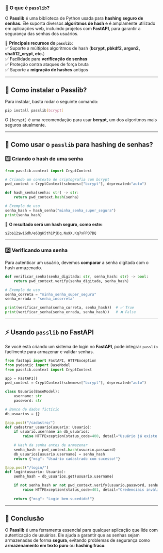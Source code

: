 ### 🔐 **O que é `passlib`?**  
O **Passlib** é uma biblioteca de Python usada para **hashing seguro de senhas**. Ele suporta diversos **algoritmos de hash** e é amplamente utilizado em aplicações web, incluindo projetos com **FastAPI**, para garantir a segurança das senhas dos usuários.  

📌 **Principais recursos do `passlib`:**  
✅ Suporte a múltiplos algoritmos de hash (**bcrypt, pbkdf2, argon2, sha512_crypt, etc.**)  
✅ Facilidade para **verificação de senhas**  
✅ Proteção contra ataques de força bruta  
✅ Suporte a **migração de hashes** antigos  

---
## **🔑 Como instalar o Passlib?**
Para instalar, basta rodar o seguinte comando:  

```bash
pip install passlib[bcrypt]
```
O `[bcrypt]` é uma recomendação para usar **bcrypt**, um dos algoritmos mais seguros atualmente.

---
## **🔐 Como usar o `passlib` para hashing de senhas?**

### **1️⃣ Criando o hash de uma senha**
```python
from passlib.context import CryptContext

# Criando um contexto de criptografia com bcrypt
pwd_context = CryptContext(schemes=["bcrypt"], deprecated="auto")

def hash_senha(senha: str) -> str:
    return pwd_context.hash(senha)

# Exemplo de uso
senha_hash = hash_senha("minha_senha_super_segura")
print(senha_hash)  
```
📌 **O resultado será um hash seguro, como este:**  
```
$2b$12$w1Gdh/e6QgH5th1PjDq.Nu9X.Kq7xFPD7BQ
```

---
### **2️⃣ Verificando uma senha**
Para autenticar um usuário, devemos **comparar** a senha digitada com o hash armazenado.  

```python
def verificar_senha(senha_digitada: str, senha_hash: str) -> bool:
    return pwd_context.verify(senha_digitada, senha_hash)

# Exemplo de uso
senha_correta = "minha_senha_super_segura"
senha_errada = "senha_incorreta"

print(verificar_senha(senha_correta, senha_hash))  # ✅ True
print(verificar_senha(senha_errada, senha_hash))   # ❌ False
```

---
## **⚡️ Usando `passlib` no FastAPI**
Se você está criando um sistema de login no **FastAPI**, pode integrar `passlib` facilmente para armazenar e validar senhas.

```python
from fastapi import FastAPI, HTTPException
from pydantic import BaseModel
from passlib.context import CryptContext

app = FastAPI()
pwd_context = CryptContext(schemes=["bcrypt"], deprecated="auto")

class Usuario(BaseModel):
    username: str
    password: str

# Banco de dados fictício
db_usuarios = {}

@app.post("/cadastro/")
def cadastrar_usuario(usuario: Usuario):
    if usuario.username in db_usuarios:
        raise HTTPException(status_code=400, detail="Usuário já existe!")
    
    # Hash da senha antes de armazenar
    senha_hash = pwd_context.hash(usuario.password)
    db_usuarios[usuario.username] = senha_hash
    return {"msg": "Usuário cadastrado com sucesso!"}

@app.post("/login/")
def login(usuario: Usuario):
    senha_hash = db_usuarios.get(usuario.username)

    if not senha_hash or not pwd_context.verify(usuario.password, senha_hash):
        raise HTTPException(status_code=401, detail="Credenciais inválidas!")
    
    return {"msg": "Login bem-sucedido!"}
```

---
## **📌 Conclusão**  
O **Passlib** é uma ferramenta essencial para qualquer aplicação que lide com autenticação de usuários. Ele ajuda a garantir que as senhas sejam armazenadas de forma **segura**, evitando problemas de segurança como **armazenamento em texto puro** ou **hashing fraco**.  